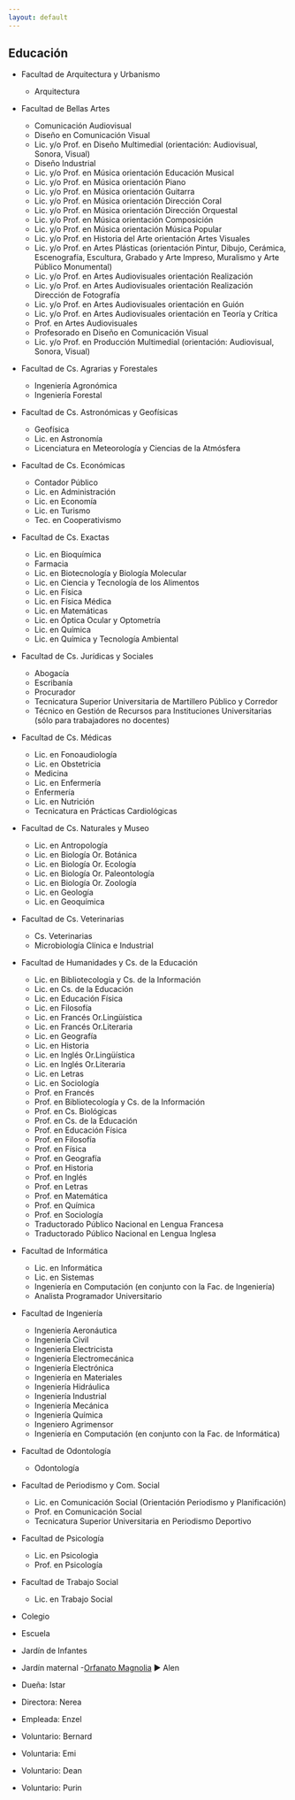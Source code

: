 ```yaml
---
layout: default
---
```


<h2>Educación</h2>

- Facultad de Arquitectura y Urbanismo
  - Arquitectura

- Facultad de Bellas Artes
  - Comunicación Audiovisual
  - Diseño en Comunicación Visual
  - Lic. y/o Prof. en Diseño Multimedial (orientación: Audiovisual, Sonora, Visual)
  - Diseño Industrial
  - Lic. y/o Prof. en Música orientación Educación Musical
  - Lic. y/o Prof. en Música orientación Piano
  - Lic. y/o Prof. en Música orientación Guitarra
  - Lic. y/o Prof. en Música orientación Dirección Coral
  - Lic. y/o Prof. en Música orientación Dirección Orquestal
  - Lic. y/o Prof. en Música orientación Composición
  - Lic. y/o Prof. en Música orientación Música Popular
  - Lic. y/o Prof. en Historia del Arte orientación Artes Visuales
  - Lic. y/o Prof. en Artes Plásticas (orientación Pintur, Dibujo, Cerámica, Escenografía, Escultura, Grabado y Arte Impreso, Muralismo y Arte Público Monumental)
  - Lic. y/o Prof. en Artes Audiovisuales orientación Realización
  - Lic. y/o Prof. en Artes Audiovisuales orientación Realización Dirección de Fotografía
  - Lic. y/o Prof. en Artes Audiovisuales orientación en Guión
  - Lic. y/o Prof. en Artes Audiovisuales orientación en Teoría y Crítica
  - Prof. en Artes Audiovisuales 
  - Profesorado en Diseño en Comunicación Visual
  - Lic. y/o Prof. en Producción Multimedial (orientación: Audiovisual, Sonora, Visual)

- Facultad de Cs. Agrarias y Forestales
  - Ingeniería Agronómica 
  - Ingeniería Forestal

- Facultad de Cs. Astronómicas y Geofísicas
  - Geofísica
  - Lic. en Astronomía
  - Licenciatura en Meteorología y Ciencias de la Atmósfera

- Facultad de Cs. Económicas
  - Contador Público
  - Lic. en Administración
  - Lic. en Economía
  - Lic. en Turismo
  - Tec. en Cooperativismo

- Facultad de Cs. Exactas
  - Lic. en Bioquímica
  - Farmacia
  - Lic. en Biotecnología y Biología Molecular
  - Lic. en Ciencia y Tecnología de los Alimentos
  - Lic. en Física
  - Lic. en Física Médica
  - Lic. en Matemáticas
  - Lic. en Óptica Ocular y Optometría
  - Lic. en Química
  - Lic. en Química y Tecnología Ambiental

- Facultad de Cs. Jurídicas y Sociales
  - Abogacía
  - Escribanía
  - Procurador
  - Tecnicatura Superior Universitaria de Martillero Público y Corredor
  - Técnico en Gestión de Recursos para Instituciones Universitarias  (sólo para trabajadores no docentes)

- Facultad de Cs. Médicas
  - Lic. en Fonoaudiología
  - Lic. en Obstetricia
  - Medicina
  - Lic. en Enfermería
  - Enfermería
  - Lic. en Nutrición 
  - Tecnicatura en Prácticas Cardiológicas

- Facultad de Cs. Naturales y Museo
  - Lic. en Antropología
  - Lic. en Biología Or. Botánica
  - Lic. en Biología Or. Ecología
  - Lic. en Biología Or. Paleontología
  - Lic. en Biología Or. Zoología
  - Lic. en Geología
  - Lic. en Geoquímica

- Facultad de Cs. Veterinarias
  - Cs. Veterinarias
  - Microbiología Clínica e Industrial

- Facultad de Humanidades y Cs. de la Educación
  - Lic. en Bibliotecología y Cs. de la Información
  - Lic. en Cs. de la Educación
  - Lic. en Educación Física
  - Lic. en Filosofía
  - Lic. en Francés Or.Lingüística
  - Lic. en Francés Or.Literaria
  - Lic. en Geografía
  - Lic. en Historia
  - Lic. en Inglés Or.Lingüística
  - Lic. en Inglés Or.Literaria
  - Lic. en Letras
  - Lic. en Sociología
  - Prof. en Francés
  - Prof. en Bibliotecología y Cs. de la Información
  - Prof. en Cs. Biológicas
  - Prof. en Cs. de la Educación 
  - Prof. en Educación Física
  - Prof. en Filosofía
  - Prof. en Física
  - Prof. en Geografía
  - Prof. en Historia
  - Prof. en Inglés
  - Prof. en Letras
  - Prof. en Matemática
  - Prof. en Química
  - Prof. en Sociología
  - Traductorado Público Nacional en Lengua Francesa
  - Traductorado Público Nacional en Lengua Inglesa

- Facultad de Informática
  - Lic. en Informática
  - Lic. en Sistemas
  - Ingeniería en Computación (en conjunto con la Fac. de Ingeniería)
  - Analista Programador Universitario

- Facultad de Ingeniería
  - Ingeniería Aeronáutica
  - Ingeniería Civil
  - Ingeniería Electricista
  - Ingeniería Electromecánica
  - Ingeniería Electrónica
  - Ingeniería en Materiales
  - Ingeniería Hidráulica
  - Ingeniería Industrial
  - Ingeniería Mecánica
  - Ingeniería Química
  - Ingeniero Agrimensor
  - Ingeniería en Computación (en conjunto con la Fac. de Informática)

- Facultad de Odontología
  - Odontología

- Facultad de Periodismo y Com. Social
  - Lic. en Comunicación Social (Orientación Periodismo y Planificación)
  - Prof. en Comunicación Social
  - Tecnicatura Superior Universitaria en Periodismo Deportivo

- Facultad de Psicología
  - Lic. en Psicologìa  
  - Prof. en Psicología

- Facultad de Trabajo Social
  - Lic. en Trabajo Social

- Colegio
- Escuela
- Jardín de Infantes
- Jardín maternal
-[Orfanato Magnolia](https://blairsander.github.io/ciudad/orfanato.html) ►  Alen
- Dueña: Istar
- Directora: Nerea
- Empleada: Enzel
- Voluntario: Bernard
- Voluntaria: Emi
- Voluntario: Dean
- Voluntario: Purin

